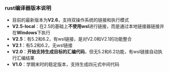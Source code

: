 ### **rust编译器版本说明**

* 目前的最新版本为**V2.6**，支持双操作系统的链接和执行模式
* **V2.5-local**：在2.5的基础上**不使用wsl**进行链接，而是通过本地链接器链接并在**Windows**下执行
* **V2.5**：有5.2和6.2，有wsl链接，是对V2.0和V2.1的功能整合
* **V2.1**：有5.2和6.2，无wsl链接
* **V2.0**：**开始支持生成目标的汇编代码**，但无5.2和6.2功能，有wsl链接自动执行汇编结果
* **V1.0**：学期末时的稳定版本，支持生成四元式中间代码
